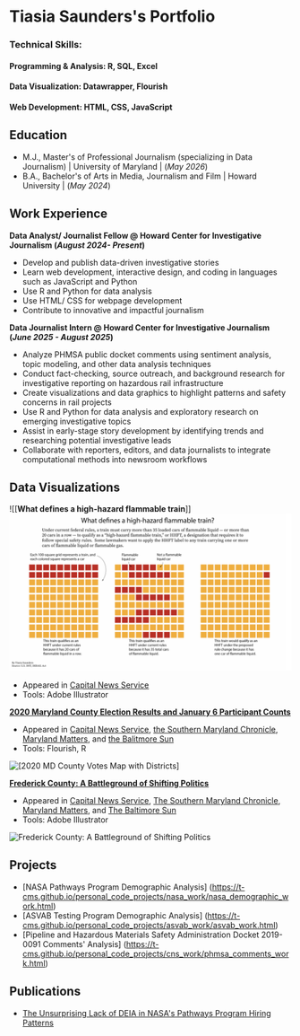 # Tiasia Saunders's Portfolio 
### Technical Skills:
#### Programming & Analysis: R, SQL, Excel
#### Data Visualization: Datawrapper, Flourish
#### Web Development: HTML, CSS, JavaScript

## Education 
- M.J., Master's of Professional Journalism (specializing in Data Journalism) | University of Maryland | (_May 2026_)
- B.A., Bachelor's of Arts in Media, Journalism and Film | Howard University | (_May 2024_)

## Work Experience 
**Data Analyst/ Journalist Fellow @ Howard Center for Investigative Journalism (_August 2024- Present_)**
- Develop and publish  data-driven investigative stories 
- Learn web development, interactive design, and coding in languages such as JavaScript and Python
- Use R and Python for data analysis 
- Use HTML/ CSS for webpage development
- Contribute to innovative and impactful journalism

**Data Journalist Intern @ Howard Center for Investigative Journalism (_June 2025 - August 2025_)**
- Analyze PHMSA public docket comments using sentiment analysis, topic modeling, and other data analysis techniques
- Conduct fact-checking, source outreach, and background research for investigative reporting on hazardous rail infrastructure
- Create visualizations and data graphics to highlight patterns and safety concerns in rail projects
- Use R and Python for data analysis and exploratory research on emerging investigative topics
- Assist in early-stage story development by identifying trends and researching potential investigative leads
- Collaborate with reporters, editors, and data journalists to integrate computational methods into newsroom workflows


## Data Visualizations 
![[**What defines a high-hazard flammable train**]]
<img src="https://github.com/t-cms/portfolio/blob/main/HHFT%20Graphic.png" alt="What defines a high-hazard flammable train" width="600" />
- Appeared in [Capital News Service](https://cnsmaryland.org/2025/08/13/apply-safety-rules-to-more-flammable-cargo-trains-lawmakers-urge/)
- Tools: Adobe Illustrator


[**2020 Maryland County Election Results and January 6 Participant Counts**](https://public.flourish.studio/visualisation/22808280/)
- Appeared in [Capital News Service](https://cnsmaryland.org/2025/05/09/pardoned-maryland-jan-6-participants-find-support-after-convictions/), [the Southern Maryland Chronicle](https://southernmarylandchronicle.com/2025/05/27/pardoned-maryland-jan-6-participants-find-support-after-convictions/), [Maryland Matters](https://marylandmatters.org/2025/05/26/pardoned-maryland-jan-6-participants-find-support-after-convictions/#:~:text=6%2C%202021%2C%20insurrection%20at%20the,new%20acquaintances%20in%20his%20community.), and [the Balitmore Sun](https://www.baltimoresun.com/2025/05/26/pardoned-maryland-residents-jan-6-insurrection/)
- Tools: Flourish, R

![[**2020 MD County Votes Map with Districts**]](https://github.com/user-attachments/assets/221a242c-0257-455a-8cb3-f8ab82282d37)

[**Frederick County: A Battleground of Shifting Politics**](https://github.com/user-attachments/assets/fae20093-cb69-48cc-a1e8-fe5f970f1a21)

- Appeared in [Capital News Service](https://cnsmaryland.org/2025/05/09/pardoned-maryland-jan-6-participants-find-support-after-convictions/), [The Southern Maryland Chronicle](https://southernmarylandchronicle.com/2025/05/27/pardoned-maryland-jan-6-participants-find-support-after-convictions/), [Maryland Matters](https://marylandmatters.org/2025/05/26/pardoned-maryland-jan-6-participants-find-support-after-convictions/#:~:text=6%2C%202021%2C%20insurrection%20at%20the,new%20acquaintances%20in%20his%20community.), and [The Baltimore Sun](https://www.baltimoresun.com/2025/05/26/pardoned-maryland-residents-jan-6-insurrection/)
- Tools: Adobe Illustrator

<img src="https://github.com/user-attachments/assets/fae20093-cb69-48cc-a1e8-fe5f970f1a21" alt="Frederick County: A Battleground of Shifting Politics" width="600" />





## Projects 
- [NASA Pathways Program Demographic Analysis] (https://t-cms.github.io/personal_code_projects/nasa_work/nasa_demographic_work.html)
- [ASVAB Testing Program Demographic Analysis] (https://t-cms.github.io/personal_code_projects/asvab_work/asvab_work.html)
- [Pipeline and Hazardous Materials Safety Administration Docket 2019-0091 Comments' Analysis] (https://t-cms.github.io/personal_code_projects/cns_work/phmsa_comments_work.html)

  
## Publications 
- [The Unsurprising Lack of DEIA in NASA's Pathways Program Hiring Patterns](https://scholarscompass.vcu.edu/semss_pubs/1/)
